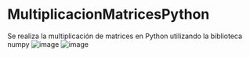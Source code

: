 # MultiplicacionMatricesPython
Se realiza la multiplicación de matrices en Python utilizando la biblioteca numpy
![image](https://user-images.githubusercontent.com/66655592/121527900-88be2a80-c9c0-11eb-91a7-5d1c76bbe989.png)
![image](https://user-images.githubusercontent.com/66655592/121528003-aab7ad00-c9c0-11eb-8cf2-3c0e0218c961.png)


